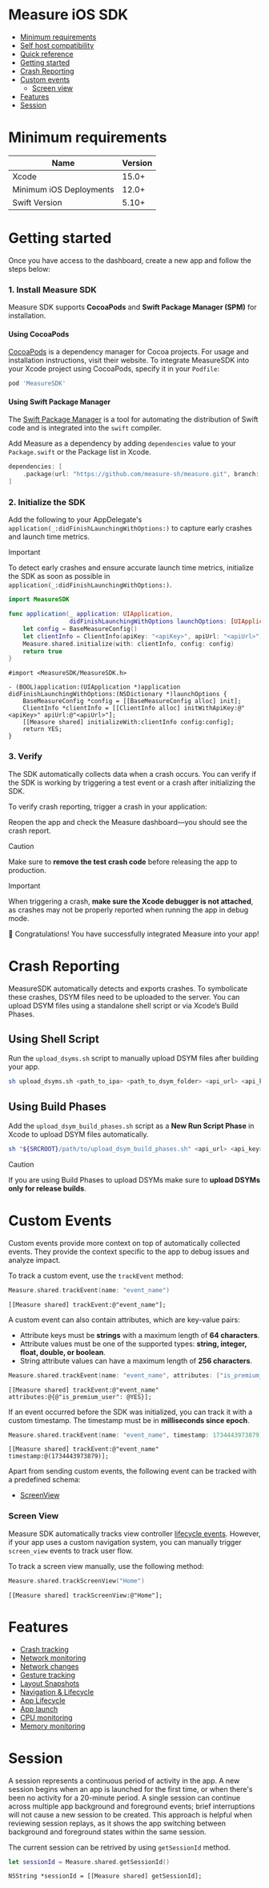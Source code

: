 # Measure iOS SDK

* [Minimum requirements](#minimum-requirements)
* [Self host compatibility](#self-host-compatibility)
* [Quick reference](#quick-reference)
* [Getting started](#getting-started)
* [Crash Reporting](#crash-reporting)
* [Custom events](#custom-events)
  * [Screen view](#screen-view)
* [Features](#features)
* [Session](#session)

# Minimum requirements

| Name                          | Version       |
|-------------------------------|---------------|
| Xcode                         |     15.0+     |
| Minimum iOS Deployments       |     12.0+     |
| Swift Version                 |     5.10+     |
 
# Getting started

Once you have access to the dashboard, create a new app and follow the steps below:

### 1. Install Measure SDK

Measure SDK supports **CocoaPods** and **Swift Package Manager (SPM)** for installation.

#### Using CocoaPods

[CocoaPods](https://cocoapods.org) is a dependency manager for Cocoa projects. For usage and installation instructions, visit their website. To integrate MeasureSDK into your Xcode project using CocoaPods, specify it in your `Podfile`:

```ruby
pod 'MeasureSDK'
```
#### Using Swift Package Manager

The [Swift Package Manager](https://swift.org/package-manager/) is a tool for automating the distribution of Swift code and is integrated into the `swift` compiler.

Add Measure as a dependency by adding `dependencies` value to your `Package.swift` or the Package list in Xcode.

```swift
dependencies: [
    .package(url: "https://github.com/measure-sh/measure.git", branch: "ios-v0.0.1")
]
```

### 2. Initialize the SDK

Add the following to your AppDelegate's `application(_:didFinishLaunchingWithOptions:)` to capture early crashes and launch time metrics.

> [!IMPORTANT]
> To detect early crashes and ensure accurate launch time metrics,
> initialize the SDK as soon as possible in `application(_:didFinishLaunchingWithOptions:)`.

```swift
import MeasureSDK

func application(_ application: UIApplication,
                 didFinishLaunchingWithOptions launchOptions: [UIApplication.LaunchOptionsKey: Any]?) -> Bool {
    let config = BaseMeasureConfig()
    let clientInfo = ClientInfo(apiKey: "<apiKey>", apiUrl: "<apiUrl>")
    Measure.shared.initialize(with: clientInfo, config: config)
    return true
}
```

```objc
#import <MeasureSDK/MeasureSDK.h>

- (BOOL)application:(UIApplication *)application didFinishLaunchingWithOptions:(NSDictionary *)launchOptions {
    BaseMeasureConfig *config = [[BaseMeasureConfig alloc] init];
    ClientInfo *clientInfo = [[ClientInfo alloc] initWithApiKey:@"<apiKey>" apiUrl:@"<apiUrl>"];
    [[Measure shared] initializeWith:clientInfo config:config];
    return YES;
}

```

### 3. Verify

The SDK automatically collects data when a crash occurs. You can verify if the SDK is working by triggering a test event or a crash after initializing the SDK.

To verify crash reporting, trigger a crash in your application:

Reopen the app and check the Measure dashboard—you should see the crash report.

> [!CAUTION]  
> Make sure to **remove the test crash code** before releasing the app to production.

> [!IMPORTANT]  
> When triggering a crash, **make sure the Xcode debugger is not attached**, as crashes may not be properly reported when running the app in debug mode.

🎉 Congratulations! You have successfully integrated Measure into your app!

# Crash Reporting  

MeasureSDK automatically detects and exports crashes. To symbolicate these crashes, DSYM files need to be uploaded to the server. You can upload DSYM files using a standalone shell script or via Xcode’s Build Phases.  

## Using Shell Script  

Run the `upload_dsyms.sh` script to manually upload DSYM files after building your app.  

```sh
sh upload_dsyms.sh <path_to_ipa> <path_to_dsym_folder> <api_url> <api_key>
```

## Using Build Phases  

Add the `upload_dsym_build_phases.sh` script as a **New Run Script Phase** in Xcode to upload DSYM files automatically.  

```sh
sh "${SRCROOT}/path/to/upload_dsym_build_phases.sh" <api_url> <api_key>
```

> [!CAUTION]  
> If you are using Build Phases to upload DSYMs make sure to **upload DSYMs only for release builds**.

# Custom Events

Custom events provide more context on top of automatically collected events. They provide the context specific to the app to debug issues and analyze impact.

To track a custom event, use the `trackEvent` method:

```swift
Measure.shared.trackEvent(name: "event_name")
```

```objc
[[Measure shared] trackEvent:@"event_name"];
```

A custom event can also contain attributes, which are key-value pairs:

- Attribute keys must be **strings** with a maximum length of **64 characters**.
- Attribute values must be one of the supported types: **string, integer, float, double, or boolean**.
- String attribute values can have a maximum length of **256 characters**.

```swift
Measure.shared.trackEvent(name: "event_name", attributes: ["is_premium_user": .bool(true)])
```

```objc
[[Measure shared] trackEvent:@"event_name" attributes:@{@"is_premium_user": @YES}];
```

If an event occurred before the SDK was initialized, you can track it with a custom timestamp. The timestamp must be in **milliseconds since epoch**.

```swift
Measure.shared.trackEvent(name: "event_name", timestamp: 1734443973879)
```
```objc
[[Measure shared] trackEvent:@"event_name" timestamp:@(1734443973879)];
```

Apart from sending custom events, the following event can be tracked with a predefined schema:

- [ScreenView](#screen-view)


### Screen View

Measure SDK automatically tracks view controller [lifecycle events](../docs/ios/features/feature_navigation_and_lifecycle.md). However, if your app uses a custom navigation system, you can manually trigger `screen_view` events to track user flow.

To track a screen view manually, use the following method:

```swift
Measure.shared.trackScreenView("Home")
```
```objc
[[Measure shared] trackScreenView:@"Home"];
```

# Features

* [Crash tracking](../docs/ios/features/feature_crash_tracking.md)
* [Network monitoring](../docs/ios/features/feature_network_monitoring.md)
* [Network changes](../docs/ios/features/feature_network_changes.md)
* [Gesture tracking](../docs/ios/features/feature_gesture_tracking.md)
* [Layout Snapshots](../docs/ios/features/feature_layout_snapshots.md)
* [Navigation & Lifecycle](../docs/ios/features/feature_navigation_and_lifecycle.md)
* [App Lifecycle](../docs/ios/features/feature_app_lifecycle.md)
* [App launch](../docs/ios/features/feature_app_launch.md)
* [CPU monitoring](../docs/ios/features/feature_cpu_monitoring.md)
* [Memory monitoring](../docs/ios/features/feature_memory_monitoring.md)


# Session

A session represents a continuous period of activity in the app. A new session begins when an app is launched for the first time,
or when there's been no activity for a 20-minute period. A single session can continue across multiple app background and
foreground events; brief interruptions will not cause a new session to be created. This approach is helpful when reviewing
session replays, as it shows the app switching between background and foreground states within the same session.

The current session can be retrived by using `getSessionId` method.

```swift
let sessionId = Measure.shared.getSessionId()
```
```objc
NSString *sessionId = [[Measure shared] getSessionId];
```